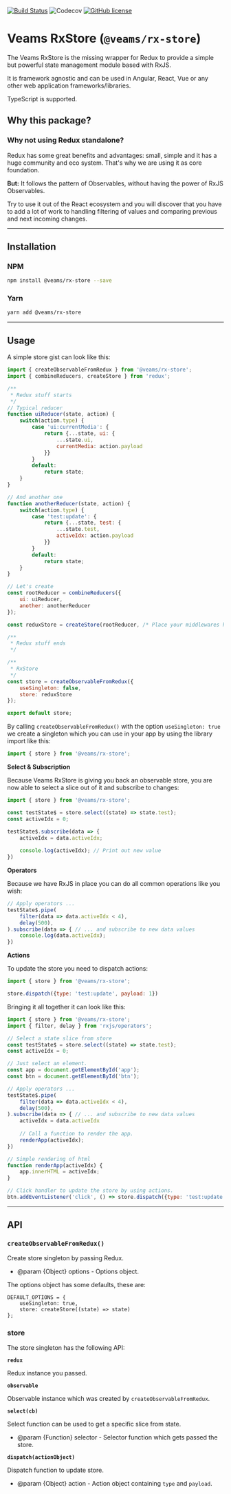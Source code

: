 [![Build Status](https://travis-ci.com/Veams/rx-store.svg?branch=master)](https://travis-ci.com/Veams/rx-store) ![Codecov](https://img.shields.io/codecov/c/github/veams/rx-store) [![GitHub license](https://img.shields.io/github/license/Veams/rx-store)](https://github.com/Veams/rx-store/blob/master/LICENSE)

# Veams RxStore (`@veams/rx-store`)

The Veams RxStore is the missing wrapper for Redux to provide a simple but powerful state management module based with RxJS.

It is framework agnostic and can be used in Angular, React, Vue or any other web application frameworks/libraries. 

TypeScript is supported. 

## Why this package?

### Why not using Redux standalone?

Redux has some great benefits and advantages: small, simple and it has a huge community and eco system. That's why we are using it as core foundation.

**But:** It follows the pattern of Observables, without having the power of RxJS Observables. 

Try to use it out of the React ecosystem and you will discover that you have to add a lot of work to handling filtering of values and comparing previous and next incoming changes. 

-------------------
 
## Installation

### NPM

``` bash 
npm install @veams/rx-store --save
```

### Yarn 

``` bash 
yarn add @veams/rx-store
```

--------------------

## Usage

A simple store gist can look like this: 

``` js
import { createObservableFromRedux } from '@veams/rx-store';
import { combineReducers, createStore } from 'redux';

/** 
 * Redux stuff starts
 */
// Typical reducer
function uiReducer(state, action) {
    switch(action.type) {
        case 'ui:currentMedia': {
            return {...state, ui: {
                ...state.ui,
                currentMedia: action.payload
            }}
        }
        default: 
            return state;
    }
}

// And another one
function anotherReducer(state, action) {
    switch(action.type) {
        case 'test:update': {
            return {...state, test: {
                ...state.test,
                activeIdx: action.payload
            }}
        }
        default: 
            return state;
    }
}

// Let's create 
const rootReducer = combineReducers({
	ui: uiReducer,
	another: anotherReducer
});

const reduxStore = createStore(rootReducer, /* Place your middlewares here */)

/** 
 * Redux stuff ends
 */

/** 
 * RxStore
 */
const store = createObservableFromRedux({
    useSingleton: false,
    store: reduxStore
});

export default store;

```

By calling `createObservableFromRedux()` with the option `useSingleton: true` we create a singleton which you can use in your app by using the library import like this: 

``` js
import { store } from '@veams/rx-store';
``` 

**Select & Subscription**

Because Veams RxStore is giving you back an observable store, you are now able to select a slice out of it and subscribe to changes: 

``` js 
import { store } from '@veams/rx-store';

const testState$ = store.select((state) => state.test);
const activeIdx = 0;

testState$.subscribe(data => {
    activeIdx = data.activeIdx;
    
    console.log(activeIdx); // Print out new value 
})
```

**Operators**

Because we have RxJS in place you can do all common operations like you wish: 

``` js 
// Apply operators ... 
testState$.pipe(
    filter(data => data.activeIdx < 4),
    delay(500),
).subscribe(data => { // ... and subscribe to new data values
    console.log(data.activeIdx);
})
```

**Actions**

To update the store you need to dispatch actions: 

``` js 
import { store } from '@veams/rx-store';

store.dispatch({type: 'test:update', payload: 1})
```

Bringing it all together it can look like this: 

``` js 
import { store } from '@veams/rx-store';
import { filter, delay } from 'rxjs/operators';

// Select a state slice from store
const testState$ = store.select((state) => state.test);
const activeIdx = 0;

// Just select an element.
const app = document.getElementById('app');
const btn = document.getElementById('btn');

// Apply operators ... 
testState$.pipe(
    filter(data => data.activeIdx < 4),
    delay(500),
).subscribe(data => { // ... and subscribe to new data values
    activeIdx = data.activeIdx
    
    // Call a function to render the app.
    renderApp(activeIdx);
})

// Simple rendering of html
function renderApp(activeIdx) {
    app.innerHTML = activeIdx;
}

// Click handler to update the store by using actions.
btn.addEventListener('click', () => store.dispatch({type: 'test:update', payload: activeIdx + 1}))
```

------------------------------

## API

### `createObservableFromRedux()`

Create store singleton by passing Redux.

* @param {Object} options - Options object.

The options object has some defaults, these are: 

``` 
DEFAULT_OPTIONS = {
	useSingleton: true,
    store: createStore((state) => state)
};
```

### store 

The store singleton has the following API: 

**`redux`**

Redux instance you passed.

**`observable`**

Observable instance which was created by `createObservableFromRedux`.

**`select(cb)`**

Select function can be used to get a specific slice from state.

* @param {Function} selector - Selector function which gets passed the store.

**`dispatch(actionObject)`**

Dispatch function to update store.

* @param {Object} action - Action object containing `type` and `payload`.
